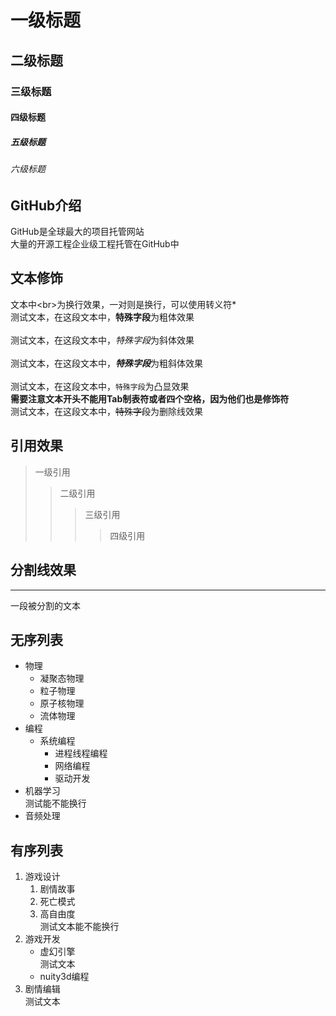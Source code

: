 # 一级标题
## 二级标题
### 三级标题
#### 四级标题
##### 五级标题
###### 六级标题


## GitHub介绍

GitHub是全球最大的项目托管网站<br>大量的开源工程企业级工程托管在GitHub中

## 文本修饰<br>
   文本中\<br\>为换行效果，一对则是换行，可以使用转义符\*<br>
   测试文本，在这段文本中，**特殊字段**为粗体效果<br><br>
   测试文本，在这段文本中，*特殊字段*为斜体效果<br><br>
   测试文本，在这段文本中，***特殊字段***为粗斜体效果<br><br>
   测试文本，在这段文本中，`特殊字段`为凸显效果<br>
   **需要注意文本开头不能用Tab制表符或者四个空格，因为他们也是修饰符**<br>
   测试文本，在这段文本中，~~特殊字段~~为删除线效果<br>

## 引用效果
> 一级引用
>> 二级引用
>>> 三级引用
>>>> 四级引用

## 分割线效果

---
一段被分割的文本

## 无序列表
* 物理
  * 凝聚态物理
  * 粒子物理
  * 原子核物理
  * 流体物理
* 编程
   * 系统编程
     * 进程线程编程
     * 网络编程
     * 驱动开发
* 机器学习<br>
  测试能不能换行<br>
* 音频处理
## 有序列表
1. 游戏设计
   1. 剧情故事
   2. 死亡模式
   3. 高自由度<br>
   测试文本能不能换行
2. 游戏开发
   * 虚幻引擎<br>
   测试文本
   * nuity3d编程
3. 剧情编辑<br>
测试文本
